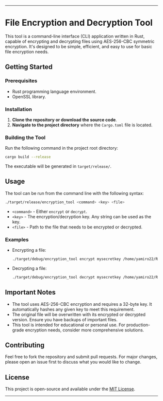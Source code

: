 
---

# File Encryption and Decryption Tool

This tool is a command-line interface (CLI) application written in Rust, capable of encrypting and decrypting files using AES-256-CBC symmetric encryption. It's designed to be simple, efficient, and easy to use for basic file encryption needs.

## Getting Started

### Prerequisites

- Rust programming language environment.
- OpenSSL library.

### Installation

1. **Clone the repository or download the source code**.
2. **Navigate to the project directory** where the `Cargo.toml` file is located.

### Building the Tool

Run the following command in the project root directory:

```bash
cargo build --release
```

The executable will be generated in `target/release/`.

## Usage

The tool can be run from the command line with the following syntax:

```bash
./target/release/encryption_tool <command> <key> <file>
```

- `<command>` - Either `encrypt` or `decrypt`.
- `<key>` - The encryption/decryption key. Any string can be used as the key.
- `<file>` - Path to the file that needs to be encrypted or decrypted.

### Examples

- Encrypting a file:

  ```bash
  ./target/debug/encryption_tool encrypt mysecretkey /home/yamiro22/RustroverProjects/encryption_tool/new.txt

  ```

- Decrypting a file:

  ```bash
  ./target/debug/encryption_tool decrypt mysecretkey /home/yamiro22/RustroverProjects/encryption_tool/new.txt

  ```

## Important Notes

- The tool uses AES-256-CBC encryption and requires a 32-byte key. It automatically hashes any given key to meet this requirement.
- The original file will be overwritten with its encrypted or decrypted version. Ensure you have backups of important files.
- This tool is intended for educational or personal use. For production-grade encryption needs, consider more comprehensive solutions.

## Contributing

Feel free to fork the repository and submit pull requests. For major changes, please open an issue first to discuss what you would like to change.

## License

This project is open-source and available under the [MIT License](LICENSE.md).

---

